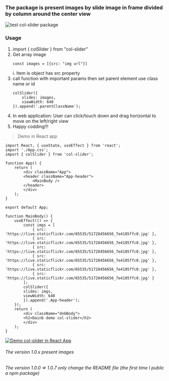 ### The package is present images by slide image in frame divided by column around the center view
   ![test col-slider package](https://live.staticflickr.com/65535/51761145941_091d74543c.jpg)
### Usage    
1. import { colSlider } from "col-slider"
2. Get array image
    ```
    const images = [{src: "img url"}]
    ```
    i. Item is object has src property
3. call function with important params then set parent element use class name or id
    ```
    colSlider({
        slides: images,
        viewWidth: 640
    }).append('.parentClassName');
    ```
4. In web application: User can click/touch down and drag horizontal to move on the left/right view
5. Happy codding!!!

> Demo in React app
```
import React, { useState, useEffect } from 'react';
import './App.css';
import { colSlider } from 'col-slider';

function App() {
    return (
        <div className="App">
        <header className="App-header">
            <MainBody />
        </header>
        </div>
    );
}

export default App;

function MainBody() {
    useEffect(() => {
        const imgs = [
            { src: 'https://live.staticflickr.com/65535/51728456656_7e4105ffc0.jpg' },
            { src: 'https://live.staticflickr.com/65535/51728456656_7e4105ffc0.jpg' },
            { src: 'https://live.staticflickr.com/65535/51728456656_7e4105ffc0.jpg' },
            { src: 'https://live.staticflickr.com/65535/51728456656_7e4105ffc0.jpg' },
            { src: 'https://live.staticflickr.com/65535/51728456656_7e4105ffc0.jpg' },
            { src: 'https://live.staticflickr.com/65535/51728456656_7e4105ffc0.jpg' }
        ];
        colSlider({
        slides: imgs,
        viewWidth: 640
        }).append('.App-header');
    });
    return (
        <div className="dnbBody">
        <h2>Dainb demo col-slider</h2>
        </div>
    );
}

```
[![Demo col-slider in React App](https://img.youtube.com/vi/G27LJT9HlbA/0.jpg)](https://www.youtube.com/watch?v=G27LJT9HlbA)
###### The version 1.0.x present images
###### The version 1.0.0 => 1.0.7 only change the README file (the first time I public a npm package)